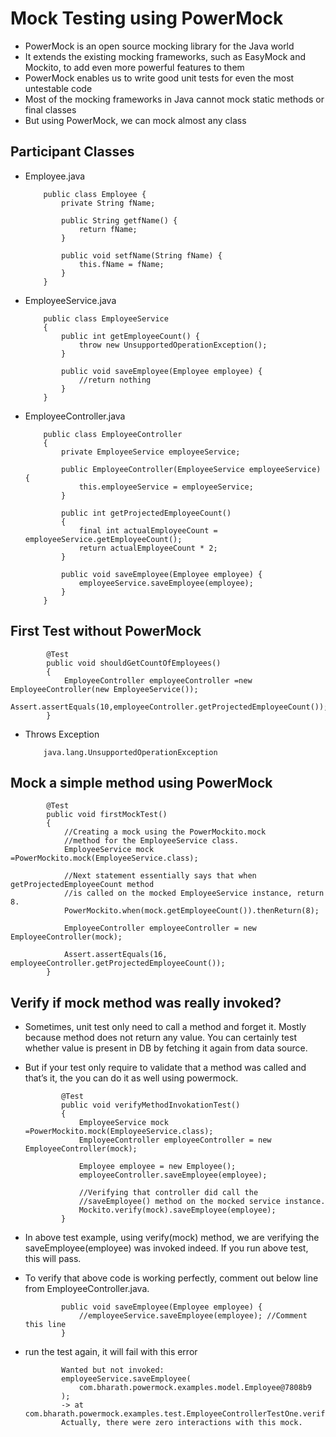 #	Mock Testing using PowerMock 

-	PowerMock is an open source mocking library for the Java world
-	It extends the existing mocking frameworks, such as EasyMock and Mockito, to add even more powerful features to them
- 	PowerMock enables us to write good unit tests for even the most untestable code
- 	Most of the mocking frameworks in Java cannot mock static methods or final classes
-	But using PowerMock, we can mock almost any class

##	Participant Classes

-	Employee.java


			public class Employee {
				private String fName;
			 
				public String getfName() {
					return fName;
				}
			 
				public void setfName(String fName) {
					this.fName = fName;
				}
			}		
	
-	EmployeeService.java

	
			
			public class EmployeeService
			{
				public int getEmployeeCount() {
					throw new UnsupportedOperationException();
				}
				 
				public void saveEmployee(Employee employee) {
					//return nothing
				}
			}
			
-	EmployeeController.java


			
			public class EmployeeController
			{
				private EmployeeService employeeService;
			 
				public EmployeeController(EmployeeService employeeService) {
					this.employeeService = employeeService;
				}
			 
				public int getProjectedEmployeeCount()
				{
					final int actualEmployeeCount = employeeService.getEmployeeCount();
					return actualEmployeeCount * 2;
				}
				 
				public void saveEmployee(Employee employee) {
					employeeService.saveEmployee(employee);
				}
			}
			
			
			
##	First Test without PowerMock

			@Test
			public void shouldGetCountOfEmployees()
			{
				EmployeeController employeeController =new EmployeeController(new EmployeeService());
				Assert.assertEquals(10,employeeController.getProjectedEmployeeCount());
			}
			
-	Throws Exception

			java.lang.UnsupportedOperationException
			
			
##	Mock a simple method using PowerMock
			
			
			@Test
			public void firstMockTest()
			{
				//Creating a mock using the PowerMockito.mock
				//method for the EmployeeService class.
				EmployeeService mock =PowerMockito.mock(EmployeeService.class);
			 
				//Next statement essentially says that when getProjectedEmployeeCount method
				//is called on the mocked EmployeeService instance, return 8.
				PowerMockito.when(mock.getEmployeeCount()).thenReturn(8);
			 
				EmployeeController employeeController = new EmployeeController(mock);
				 
				Assert.assertEquals(16, employeeController.getProjectedEmployeeCount());
			}
			

##	Verify if mock method was really invoked?
	
			
-	Sometimes, unit test only need to call a method and forget it. Mostly because method does not return any value. You can certainly test whether value is present in DB by fetching it again from data source. 
-	But if your test only require to validate that a method was called and that’s it, the you can do it as well using powermock.


				@Test
				public void verifyMethodInvokationTest()
				{
					EmployeeService mock =PowerMockito.mock(EmployeeService.class);
					EmployeeController employeeController = new EmployeeController(mock);
				 
					Employee employee = new Employee();
					employeeController.saveEmployee(employee);
				 
					//Verifying that controller did call the
					//saveEmployee() method on the mocked service instance.
					Mockito.verify(mock).saveEmployee(employee);
				}
				
				
-	In above test example, using verify(mock) method, we are verifying the saveEmployee(employee) was invoked indeed. If you run above test, this will pass.
-	To verify that above code is working perfectly, comment out below line from EmployeeController.java.

				public void saveEmployee(Employee employee) {
					//employeeService.saveEmployee(employee); //Comment this line
				}
				
-	run the test again, it will fail with this error

				Wanted but not invoked:
				employeeService.saveEmployee(
					com.bharath.powermock.examples.model.Employee@7808b9
				);
				-> at com.bharath.powermock.examples.test.EmployeeControllerTestOne.verifyMethodInvokationTest(EmployeeControllerTestOne.java:47)
				Actually, there were zero interactions with this mock.


	
